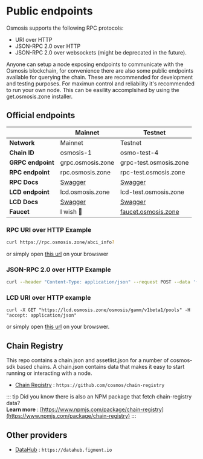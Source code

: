 # Public endpoints

Osmosis supports the following  RPC protocols:

- URI over HTTP
- JSON-RPC 2.0 over HTTP
- JSON-RPC 2.0 over websockets (might be deprecated in the future).

Anyone can setup a node exposing endpoints to communicate with the Osmosis blockchain, for convenience there are also some public endpoints available for querying the chain. These are recommended for development and testing purposes. For maximun control and reliability it's recommended to run your own node. This can be easility accomplsihed by using the get.osmosis.zone installer. 

## Official endpoints 

|  | Mainnet | Testnet | 
| -------- | -------- | -------- | 
| **Network** | Mainnet | Testnet|
| **Chain ID**  | osmosis-1 | osmo-test-4  |
| **GRPC endpoint**  | grpc.osmosis.zone | grpc-test.osmosis.zone |
| **RPC endpoint**  | rpc.osmosis.zone  | rpc-test.osmosis.zone |
| **RPC Docs**  |  [Swagger](https://rpc-docs.osmosis.zone/) | [Swagger](https://rpc-docs.osmosis.zone/) |
| **LCD endpoint**  | lcd.osmosis.zone | lcd-test.osmosis.zone  |
| **LCD Docs**  |  [Swagger](https://lcd.osmosis.zone/swagger/) |  [ Swagger](https://lcd-test.osmosis.zone/swagger/) |
| **Faucet** | I wish 🤑 | [faucet.osmosis.zone](https://faucet.osmosis.zone/) |


### RPC URI over HTTP Example

```sh
curl https://rpc.osmosis.zone/abci_info?
```
or simply open [this url](https://rpc.osmosis.zone/abci_info?) on your browswer 

### JSON-RPC 2.0 over HTTP Example

```sh
curl --header "Content-Type: application/json" --request POST --data '{"method": "block", "params": ["4261881"], "id": 1}' https://rpc.osmosis.zone:443
```

### LCD URI over HTTP example
```
curl -X GET "https://lcd.osmosis.zone/osmosis/gamm/v1beta1/pools" -H "accept: application/json"
```
or simply open [this url](https://lcd.osmosis.zone/osmosis/gamm/v1beta1/pools) on your browswer. 

## Chain Registry

This repo contains a chain.json and assetlist.json for a number of cosmos-sdk based chains. A chain.json contains data that makes it easy to start running or interacting with a node. 
- [Chain Registry](https://github.com/cosmos/chain-registry) : `https://github.com/cosmos/chain-registry`

::: tip
Did you know there is also an NPM package that fetch chain-registry data? <br>
**Learn more** : [https://www.npmjs.com/package/chain-registry](https://www.npmjs.com/package/chain-registry) 
:::


## Other providers

- [DataHub](https://datahub.figment.io) : `https://datahub.figment.io`
